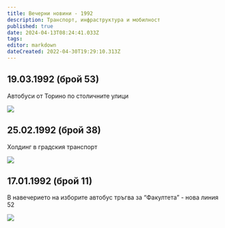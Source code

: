 ```yaml
---
title: Вечерни новини - 1992
description: Транспорт, инфраструктура и мобилност
published: true
date: 2024-04-13T08:24:41.033Z
tags: 
editor: markdown
dateCreated: 2022-04-30T19:29:10.313Z
---
```


## 19.03.1992 (брой 53)
Автобуси от Торино по столичните улици

<img src="http://46.10.181.183:1518/trinmo/literature/vestnik-vecherni-novini/1992/br53-1992.03.19.jpg">



## 25.02.1992 (брой 38)
Холдинг в градския транспорт

<img src="http://46.10.181.183:1518/trinmo/literature/vestnik-vecherni-novini/1992/br38-1992.02.25.jpg">

## 17.01.1992 (брой 11)
В навечерието на изборите автобус тръгва за “Факултета” - нова линия 52

<img src="http://46.10.181.183:1518/trinmo/literature/vestnik-vecherni-novini/1992/br11-1991.01.17.jpg">

